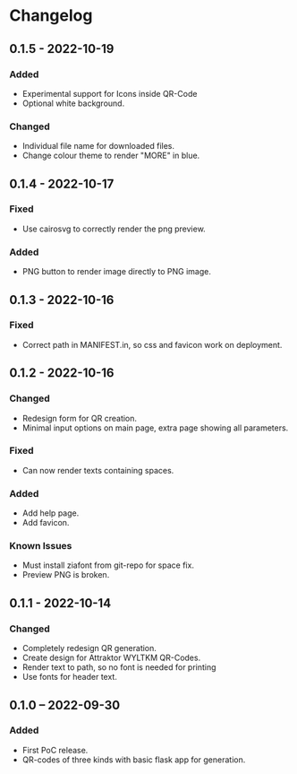 # Changelog

## 0.1.5 - 2022-10-19
### Added
- Experimental support for Icons inside QR-Code
- Optional white background.
### Changed
- Individual file name for downloaded files.
- Change colour theme to render "MORE" in blue.

## 0.1.4 - 2022-10-17
### Fixed
- Use cairosvg to correctly render the png preview.
### Added
- PNG button to render image directly to PNG image.

## 0.1.3 - 2022-10-16
### Fixed
- Correct path in MANIFEST.in, so css and favicon work on deployment.

## 0.1.2 - 2022-10-16
### Changed
- Redesign form for QR creation.
- Minimal input options on main page, extra page showing all parameters.
### Fixed
- Can now render texts containing spaces.
### Added
- Add help page.
- Add favicon.
### Known Issues
- Must install ziafont from git-repo for space fix.
- Preview PNG is broken.

## 0.1.1 - 2022-10-14
### Changed
- Completely redesign QR generation.
- Create design for Attraktor WYLTKM QR-Codes.
- Render text to path, so no font is needed for printing
- Use fonts for header text.

## 0.1.0 – 2022-09-30
### Added
- First PoC release.
- QR-codes of three kinds with basic flask app for generation.
